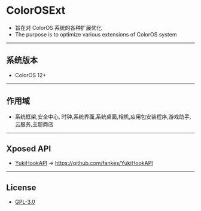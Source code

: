 # ColorOSExt

- 旨在对 ColorOS 系统的各种扩展优化  
- The purpose is to optimize various extensions of ColorOS system

---

## 系统版本

- ColorOS 12+

---

## 作用域

- 系统框架,安全中心, 时钟,系统界面,系统桌面,相机,应用包安装程序,游戏助手,云服务,主题商店

---

## Xposed API

- [YukiHookAPI](https://github.com/fankes/YukiHookAPI) -> https://github.com/fankes/YukiHookAPI

---

## License

- [GPL-3.0](https://www.gnu.org/licenses/gpl-3.0.html)  
